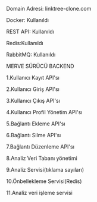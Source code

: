 Domain Adresi: linktree-clone.com

Docker: Kullanıldı

REST API: Kullanıldı

Redis:Kullanıldı

RabbitMQ: Kullanıldı






MERVE SÜRÜCÜ BACKEND

1.Kullanıcı Kayıt API'sı

2.Kullanıcı Giriş API'sı

3.Kullanıcı Çıkış API'sı

4.Kullanıcı Profil Yönetim API'sı

5.Bağlantı Ekleme API'sı

6.Bağlantı Silme API'sı

7.Bağlantı Düzenleme API'sı

8.Analiz Veri Tabanı yönetimi

9.Analiz  Servisi(tıklama sayıları)

10.Önbellekleme Servisi(Redis)

11.Analiz veri işleme servisi
